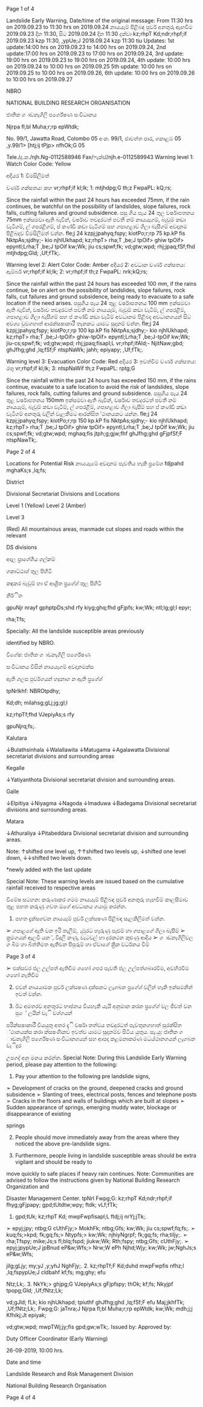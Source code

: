 Page 1 of 4

Landslide Early Warning, Date/time of the original message: From 11:30 hrs on 2019.09.23 to 11:30 hrs on 2019.09.24 නායයෑම් පිළිබඳ පුර්ව අනතුරු ඇඟවීම 2019.09.23 දින 11:30, සිට 2019.09.24 දින 11:30 දක්වා kz;rhpT Kd;ndr;rhpf;if 2019.09.23 kzp 11:30, ,ypUe;J 2018.09.24 kzp 11:30 tiu Updates: 1st update:14:00 hrs on 2019.09.23 to 14:00 hrs on 2019.09.24, 2nd update:17:00 hrs on 2019.09.23 to 17:00 hrs on 2019.09.24, 3rd update: 19:00 hrs on 2019.09.23 to 19:00 hrs on 2019.09.24, 4th update: 10:00 hrs on 2019.09.24 to 10:00 hrs on 2019.09.25 5th update: 10:00 hrs on 2019.09.25 to 10:00 hrs on 2019.09.26, 6th update: 10:00 hrs on 2019.09.26 to 10:00 hrs on 2019.09.27

NBRO

NATIONAL BUILDING RESEARCH ORGANISATION

ජාතික ග ාඩනැගිලි පර්ගේෂණ සංවිධානය

Njrpa fl;bl Muha;r;rp epWtdk;

No. 99/1, Jawatta Road, Colombo 05 අංක. 99/1, ජාවත්ත පාර, ගකාළඹ 05 ,y.99/1> [htj;ij tPjp> nfhOk;G 05

Tele./දු.ක./njh.Ng-0112588946 Fax/ෆැක්ස්/njh.e-0112589943 Warning level 1: Watch Color Code: Yellow

අදියර 1: විමසිලිමත්

වර්ණ ගක්සතය: කහ vr;rhpf;if kl;lk; 1: mtjhdpg;G th;z FwpaPL: kQ;rs;

Since the rainfall within the past 24 hours has exceeded 75mm, if the rain continues, be watchful on the possibility of landslides, slope failures, rock falls, cutting failures and ground subsidence. පසු ගිය පැය 24 තුල වර්ෂාපතනය 75mm ඉක්සමවා ඇති බැවින්, වර්ෂාව තවදුරටත් පවතී නම් නායයෑගම්, බෑවුම් කඩා වැටීගම්, ල් ගපරළිගම්, ප් කණ්ඩි කඩා වැටීගම් සහ ගපාගළාව ගිලා බැසීගම් අවදානම පිළිබදව විමසිලිමත් වන්න. fle;j 24 kzpj;jpahyq;fspy; kiotPo;r;rp 75 kp.kP fis NktpAs;sjdhy;- kio njhlUkhapd; kz;rhpT> rha;T ,be;J tpOif> ghiw tpOif> epyntl;Lrha;T ,be;J tpOif kw;Wk; jiu cs;spwf;fk; vd;gtw;wpd; rhj;jpaq;fSf;fhd mtjhdpg;Gld; ,Uf;fTk;.

Warning level 2: Alert Color Code: Amber අදියර 2: අවධාන වර්ණ ගක්සතය: ඇම්බර් vr;rhpf;if kl;lk; 2: vr;rhpf;if th;z FwpaPL: nrk;kQ;rs;

Since the rainfall within the past 24 hours has exceeded 100 mm, if the rains continue, be on alert on the possibility of landslides, slope failures, rock falls, cut failures and ground subsidence, being ready to evacuate to a safe location if the need arises. පසුගිය පැය 24 තුළ වර්ෂාපතනය 100 mm ඉක්සමවා ඇති බැවින්, වර්ෂාව තවදුරටත් පවතී නම් නායයෑම්, බෑවුම් කඩා වැටීම්, ල් ගපරළීම්, ගපාගළාව ගිලා බැසීගම් සහ ප් කණ්ඩි කඩා වැටීම් අවධානම පිළිබද අවධානගයන් සිට අවශ්‍ය වුවගහාත් ආරක්සෂාකාරී තැනකට යාමට සුදානම් වන්න. fle;j 24 kzpj;jpahyq;fspy; kiotPo;r;rp 100 kp.kP fis NktpAs;sjdhy;- kio njhlUkhapd; kz;rhpT> rha;T ,be;J-tpOif> ghiw-tpOif> epyntl;Lrha;T ,be;J-tpOif kw;Wk; jiu-cs;spwf;fk; vd;gtw;wpd; rhj;jpaq;fisapl;L vr;rhpf;ifAld;- NjitNaw;gbd; ghJfhg;ghd ,lq;fSf;F ntspNaWk; jahh; epiyapy; ,Uf;fTk;.

Warning level 3: Evacuation Color Code: Red අදියර 3: ඉවත්වීම වර්ණ ගක්සතය: රතු vr;rhpf;if kl;lk; 3: ntspNaWif th;z FwpaPL: rptg;G

Since the rainfall within the past 24 hours has exceeded 150 mm, if the rains continue, evacuate to a safe location to avoid the risk of landslides, slope failures, rock falls, cutting failures and ground subsidence. පසුගිය පැය 24 තුළ වර්ෂාපතනය 150mm ඉක්සමවා ඇති බැවින්, වර්ෂාව තවදුරටත් පවතී නම් නායයෑම්, බෑවුම් කඩා වැටීම්, ල් ගපරළීම්, ගපාගළාව ගිලා බැසීම් සහ ප් කණ්ඩි කඩා වැටීගම් අනතුරු වලින් වැලකීමට ආරක්සිත ්ථානයකට යන්න. fle;j 24 kzpj;jpahyq;fspy; kiotPo;r;rp 150 kp.kP fis NktpAs;sjdhy;- kio njhlUkhapd; kz;rhpT> rha;T ,be;J tpOif> ghiw tpOif> epyntl;Lrha;T ,be;J tpOif kw;Wk; jiu cs;spwf;fk; vd;gtw;wpd; mghaq;fis jtph;g;gjw;fhf ghJfhg;ghd gFjpfSf;F ntspNawTk;.

Page 2 of 4

Locations for Potential Risk නායයෑමේ අවදානම පැවතිය හැකි ප්‍රමේශ fdjpahd mghaKs;s ,lq;fs;

District

Divisional Secretariat Divisions and Locations

Level 1 (Yellow) Level 2 (Amber)

Level 3

(Red) All mountainous areas, manmade cut slopes and roads within the relevant

DS divisions

අදාල ප්‍රාගේශීය ගල්කම්

ගකාට්ඨාශ්‍ තුල පිහිටි

කඳුකර බෑවුම් හා ඒ ආශ්‍රිත ප්‍රගේශ්‍ තුල පිහිටි

නිර්ිත

gpuNjr nrayf gphptpDs;shd rfy kiyg;ghq;fhd gFjpfs; kw;Wk; ntl;lg;gl;l epyr;

rha;Tfs;

Specially: All the landslide susceptible areas previously

identified by NBRO.

විගේෂ: ජාතික ග ාඩනැගිලි පර්ගේෂණ

සංවිධානය විසින් නායයෑගම් අවදානමක්ස

ඇති ගලස පුර්වගයන් හදුනාග න ඇති ප්‍රගේශ්‍

tpNrlkhf: NBROtpdhy;

Kd;dh; milahsg;gLj;jg;gl;l

kz;rhpTf;fhd VJepiyAs;s rfy

gpuNjrq;fs;.

Kalutara

↓Bulathsinhala ↓Walallawita ↓Matugama ↓Agalawatta Divisional secretariat divisions and surrounding areas

Kegalle

↓Yatiyanthota Divisional secretariat division and surrounding areas.

Galle

↓Elpitiya ↓Niyagma ↓Nagoda ↓Imaduwa ↓Badegama Divisional secretariat divisions and surrounding areas.

Matara

↓Athuraliya ↓Pitabeddara Divisional secretariat division and surrounding areas.

Note: ↑shifted one level up, ↑↑shifted two levels up, ↓shifted one level down, ↓↓shifted two levels down.

*newly added with the last update

Special Note: These warning levels are issued based on the cumulative rainfall received to respective areas

විමේෂ සටහන: කරුණාකර ගමම නායයෑම් පිළිබඳ පූර්ව අනතුරු හැඟවීම් කාලසීමාව තුළ පහත කරුණු ගවත ඔගේ අවධානය ගයාමු කරන්න.

1. පහත දැක්සගවන නායයෑම් පූර්ව ලක්සෂණ පිළිබඳ සැලකිලිමත් වන්න.

➢ ගපාළගේ ඇති වන ඉරි තැලීම්, ැඹුරට හෑරුණු පැළුම් හා ගපාළගේ ගිලා බැසීම් ➢ ක්‍රමගයන් ඇලවී යන ්, විදුලි කණු, වැටවල් හා දුරකථන කුළුණු ආදිය ➢ ග ාඩනැගිලිවල ග බිම හා බිත්තිමත ඇතිවන පිපුරුම් හා ඒවාගේ ක්‍රික වර්ධනය වීම්

Page 3 of 4

➢ එක්සවර ජල උල්පත් ඇතිවීම ගහෝ ගපර පැවති ජල උල්පත්ගබාරවීම, අවහිරවීම ගහෝ නැතිවීම

2. එවන් නායයාමක පූර්ව ලක්සෂණ දක්සනට ලැගබන ප්‍රගේශ්‍ වලින් හැකි ඉක්සමනින් ඉවත් වන්න.

3. ඊට අමතරව අනතුරට භාජනය වියහැකි යැයි අනුමාන කරන ප්‍රගේශ්‍ වල ජිවත් වන පුේ ලයින් වැි වශ්‍ගයන්

පරික්සෂාකාරී වියයුතු අතර දැි වර්ෂා තත්වය තවදුරටත් පැවතුනගහාත් සුරක්සිත ්ථානයක්ස කරා ක්සෂණිකව ඉවත්ව යාමට සූදානම්ව සිටිය යුතුය. සැ.යු: ජාතික ග ාඩනැගිලි පර්ගේෂණ සංවිධානගයන් සහ ආපදා කළමනාකරණ මධය්ථානගයන් ලැගබන වැිදුර

උපගද් අනු මනය කරන්න. Special Note: During this Landslide Early Warning period, please pay attention to the following:

1. Pay your attention to the following pre landslide signs,

➢ Development of cracks on the ground, deepened cracks and ground subsidence ➢ Slanting of trees, electrical posts, fences and telephone posts ➢ Cracks in the floors and walls of buildings which are built at slopes ➢ Sudden appearance of springs, emerging muddy water, blockage or disappearance of existing

springs

2. People should move immediately away from the areas where they noticed the above pre-landslide signs.

3. Furthermore, people living in landslide susceptible areas should be extra vigilant and should be ready to

move quickly to safe places if heavy rain continues. Note: Communities are advised to follow the instructions given by National Building Research Organization and

Disaster Management Center. tpNrl Fwpg;G: kz;rhpT Kd;ndr;rhpf;if fhyg;gFjpapy; gpd;tUtdtw;wpy; ftdk; vLf;fTk;

1. gpd;tUk; kz;rhpT Kd; mwpFwpfisapl;L ftdj;ij nrYj;jTk;.

➢ epyj;jpy; ntbg;G cUthFjy;> MokhFk; ntbg;Gfs; kw;Wk; jiu cs;spwf;fq;fs;. ➢ kuq;fs;>kpd; fk;gq;fs;> Ntypfs;> kw;Wk; njhiyNgrpf; fk;gq;fs; rha;tiljy;. ➢ rha;Tfspy; mike;Js;s fl;blq;fspd; jiukw;Wk; Rth;fspy; ntbg;Gfs; cUthFjy;. ➢ epyj;jpypUe;J jpBnud eP&w;Wfs;> Nrw;W ePh Njhd;Wjy; kw;Wk; jw;NghJs;s eP&w;Wfs;

jilg;gLjy; my;yJ ,y;yhJ NghFjy;. 2. kz;rhpTf;F Kd;duhd mwpFwpfis nfhz;l ,lq;fspypUe;J cldbahf kf;fs; mg;ghy; efu

Ntz;Lk;. 3. NkYk;> ghjpg;G VJepiyAs;s gFjpfspy; thOk; kf;fs; Nkyjpf tpopg;Gld; ,Uf;fNtz;Lk;

vd;gJld; fLk; kio njhUkhapd; tpiuthf ghJfhg;ghd ,lq;fSf;F efu Maj;jkhfTk; ,Uf;fNtz;Lk;. Fwpg;G: jaTnra;J Njrpa fl;bl Muha;r;rp epWtdk; kw;Wk; mdh;j;j Kfhikj;Jt epiyak;

vd;gtw;wpd; mwpTWj;jy;fis gpd;gw;wTk;. Issued by: Approved by:

Duty Officer Coordinator (Early Warning)

26-09-2019, 10:00 hrs.

Date and time

Landslide Research and Risk Management Division

National Building Research Organisation

Page 4 of 4
